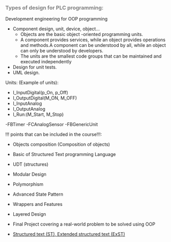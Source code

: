 ### <span style="color:grey">Types of design for PLC programming:</span>

Development engineering for OOP programming
- Component design, unit, device, object...
    - Objects are the basic object -oriented programming units.
    - A component provides services, while an object provides operations and methods.A component can be understood by all, while an object can only be understood by developers.
    - The units are the smallest code groups that can be maintained and executed independently
- Design for unit tests.
- UML design.

Units: (Example of units):
- I_InputDigital(p_On, p_Off)
- I_OutputDigital(M_ON, M_OFF)
- I_InputAnalog
- I_OutputAnalog
- I_Run:(M_Start, M_Stop)


-FBTimer
-FCAnalogSensor
-FBGenericUnit

!!! points that can be included in the course!!!:
- Objects composition (Composition of objects)

- Basic of Structured Text programming Language
- UDT (structures)
- Modular Design
- Polymorphism

- Advanced State Pattern
- Wrappers and Features
- Layered Design
- Final Project covering a real-world problem to be solved using OOP

- [Structured text (ST), Extended structured text (ExST)](https://content.helpme-codesys.com/en/CODESYS%20Development%20System/_cds_f_programming_language_st.html)